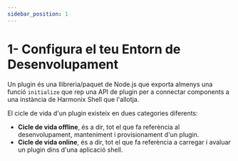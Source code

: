 ```yaml
---
sidebar_position: 1
---
```


# 1- Configura el teu Entorn de Desenvolupament

Un plugin és una llibreria/paquet de Node.js que exporta almenys una funció `initialize` que rep una API de plugin per a connectar components a una instància de Harmonix Shell que l'allotja.

El cicle de vida d'un plugin existeix en dues categories diferents:

*   **Cicle de vida offline**, és a dir, tot el que fa referència al desenvolupament, manteniment i provisionament d'un plugin.
*   **Cicle de vida online**, és a dir, tot el que fa referència a carregar i avaluar un plugin dins d'una aplicació shell.
